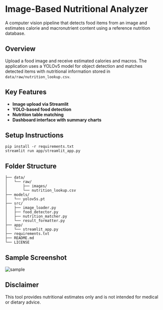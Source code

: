 # Image-Based Nutritional Analyzer

A computer vision pipeline that detects food items from an image and estimates calorie and macronutrient content using a reference nutrition database.

## Overview
Upload a food image and receive estimated calories and macros. The application uses a YOLOv5 model for object detection and matches detected items with nutritional information stored in `data/raw/nutrition_lookup.csv`.

## Key Features
- **Image upload via Streamlit**
- **YOLO-based food detection**
- **Nutrition table matching**
- **Dashboard interface with summary charts**

## Setup Instructions
```
pip install -r requirements.txt
streamlit run app/streamlit_app.py
```

## Folder Structure
```
├── data/
│   └── raw/
│       ├── images/
│       └── nutrition_lookup.csv
├── models/
│   └── yolov5s.pt
├── src/
│   ├── image_loader.py
│   ├── food_detector.py
│   ├── nutrition_matcher.py
│   └── result_formatter.py
├── app/
│   └── streamlit_app.py
├── requirements.txt
├── README.md
└── LICENSE
```

## Sample Screenshot
![sample](docs/sample_screenshot.png)

## Disclaimer
This tool provides nutritional estimates only and is not intended for medical or dietary advice.

